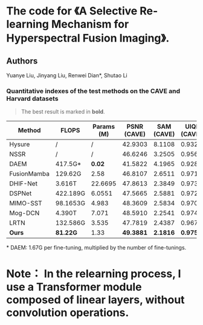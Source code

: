 # The code for 《A Selective Re-learning Mechanism for Hyperspectral Fusion Imaging》.

## Authors
Yuanye Liu, Jinyang Liu, Renwei Dian\*, Shutao Li

###  Quantitative indexes of the test methods on the CAVE and Harvard datasets

> The best result is marked in **bold**.

| Method       | FLOPS     | Params (M) | PSNR (CAVE) | SAM (CAVE) | UIQI (CAVE) | SSIM (CAVE) | PSNR (Harvard) | SAM (Harvard) | UIQI (Harvard) | SSIM (Harvard) |
|--------------|-----------|------------|-------------|------------|-------------|-------------|----------------|----------------|----------------|----------------|
| Hysure       | /         | /          | 42.9303     | 8.1108     | 0.9321      | 0.9814      | 45.2041        | 3.6180         | 0.8689         | 0.9807         |
| NSSR         | /         | /          | 46.6246     | 3.2505     | 0.9563      | 0.9910      | 47.1459        | 2.9396         | 0.8899         | 0.9843         |
| DAEM         | 417.5G\*  | **0.02**   | 41.5822     | 4.1965     | 0.9283      | 0.9796      | 43.3745        | 4.3586         | 0.8467         | 0.9728         |
| FusionMamba  | 129.62G   | 2.58       | 46.8107     | 2.6511     | 0.9710      | 0.9937      | 47.6266        | 2.7612         | 0.8939         | 0.9851         |
| DHIF-Net     | 3.616T    | 22.6695    | 47.8613     | 2.3849     | 0.9732      | 0.9948      | 47.7735        | 2.6987         | 0.8953         | 0.9855         |
| DSPNet       | 422.189G  | 6.0551     | 47.5665     | 2.5881     | 0.9722      | 0.9941      | 47.5973        | 2.7785         | 0.8938         | 0.9851         |
| MIMO-SST     | 98.1653G  | 4.983      | 48.3609     | 2.5834     | 0.9706      | 0.9944      | 47.6915        | 2.7804         | 0.8941         | 0.9852         |
| Mog-DCN      | 4.390T    | 7.071      | 48.5910     | 2.2541     | 0.9748      | 0.9953      | 47.8910        | 2.6964         | **0.8961**     | 0.9855         |
| LRTN         | 132.586G  | 3.535      | 47.7819     | 2.4387     | 0.9675      | 0.9939      | 47.7088        | 2.7330         | 0.8938         | 0.9855         |
| **Ours**     | **81.22G**| 1.33       | **49.3881** | **2.1816** | **0.9752**  | **0.9954**  | **47.8954**     | **2.6876**     | 0.8956         | **0.9856**     |

\* DAEM: 1.67G per fine-tuning, multiplied by the number of fine-tunings.


# Note： In the relearning process, I use a Transformer module composed of linear layers, without convolution operations.
